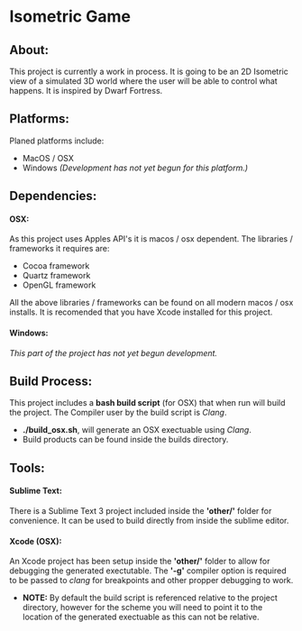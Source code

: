 # Isometric Game

## About:
This project is currently a work in process. It is going to be an 2D Isometric view of a simulated 3D world where the user will be able to control what happens. It is inspired by Dwarf Fortress.

## Platforms:
Planed platforms include:
- MacOS / OSX
- Windows *(Development has not yet begun for this platform.)*

## Dependencies:
#### OSX:
As this project uses Apples API's it is macos / osx dependent. The libraries / frameworks it requires are:

 - Cocoa framework
 - Quartz framework
 - OpenGL framework

All the above libraries / frameworks can be found on all modern macos / osx installs. It is recomended that you have Xcode installed for this project.

#### Windows:
*This part of the project has not yet begun development.*

## Build Process:
This project includes a **bash build script** (for OSX) that when run will build the project.
The Compiler user by the build script is *Clang*.

- **./build_osx.sh**, will generate an OSX exectuable using *Clang*.
- Build products can be found inside the builds directory.

## Tools:
#### Sublime Text:
There is a Sublime Text 3 project included inside the **'other/'** folder for convenience. It can be used to build directly from inside the sublime editor.

#### Xcode (OSX):
An Xcode project has been setup inside the **'other/'** folder to allow for debugging the generated exectutable. The **'-g'** compiler option is required to be passed to *clang* for breakpoints and other propper debugging to work.

- **NOTE:** By default the build script is referenced relative to the project directory, however for the scheme you will need to point it to the location of the generated exectuable as this can not be relative.